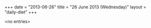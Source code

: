 +++
date = "2013-06-26"
title = "26 June 2013 (Wednesday)"
layout = "daily-diet"
+++


\<no entries\>
